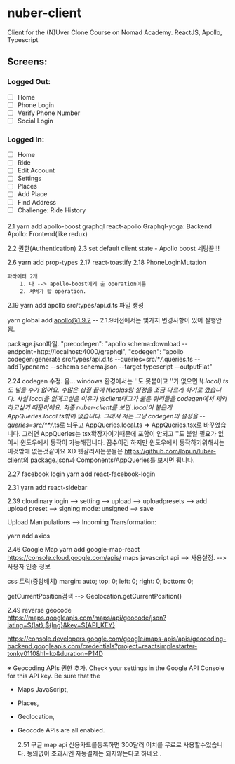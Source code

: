 # nuber-client

Client for the (N)Uver Clone Course on Nomad Academy. ReactJS, Apollo, Typescript

## Screens:

### Logged Out:

- [ ] Home
- [ ] Phone Login
- [ ] Verify Phone Number
- [ ] Social Login

### Logged In:

- [ ] Home
- [ ] Ride
- [ ] Edit Account
- [ ] Settings
- [ ] Places
- [ ] Add Place
- [ ] Find Address
- [ ] Challenge: Ride History

####

2.1 yarn add apollo-boost graphql react-apollo
Graphql-yoga: Backend
Apollo: Frontend(like redux)

2.2 권한(Authentication)
2.3 set default client state - Apollo boost 세팅끝!!!

2.6 yarn add prop-types
2.17 react-toastify
2.18 PhoneLoginMutation

    파라메터 2개
        1. 나 --> apollo-boost에게 출 operation이름
        2. 서버가 할 operation.

2.19 yarn add apollo
src/types/api.d.ts 파일 생성

yarn global add apollo@1.9.2
-- 2.1.9버전에서는 몇가지 변경사항이 있어 실행안됨.

package.json파일.
"precodegen": "apollo schema:download --endpoint=http://localhost:4000/graphql",
"codegen": "apollo codegen:generate src/types/api.d.ts --queries=src/\*_/_.queries.ts --addTypename --schema schema.json --target typescript --outputFlat"

2.24 codegen 수정.
음... windows 환경에서는 ''도 못붙이고 ''가 없으면 !(_.local).ts도 넣을 수가 없어요. 수많은 삽질 끝에 Nicolas랑 설정을 조금 다르게 하기로 했습니다. 사실 local을 없애고싶은 이유가 @client태그가 붙은 쿼리들을 codegen에서 제외하고싶기 때문이에요. 최종 nuber-client를 보면 .local이 붙은게 AppQueries.local.ts밖에 없습니다. 그래서 저는 그냥 codegen의 설정을 --queries=src/\*\*/_.ts로 놔두고 AppQueries.local.ts => AppQueries.tsx로 바꾸었습니다. 그러면 AppQueries는 tsx확장자이기때문에 포함이 안되고 ''도 붙일 필요가 없어서 윈도우에서 동작이 가능해집니다. 꼼수이긴 하지만 윈도우에서 동작하기위해서는 이것밖에 없는것같아요 XD 헷갈리시는분들은 https://github.com/lopun/luber-client의 package.json과 Components/AppQueries를 보시면 됩니다.

2.27 facebook login
yarn add react-facebook-login

2.31
yarn add react-sidebar

2.39
cloudinary
login --> setting --> upload --> uploadpresets --> add upload preset --> signing mode: unsigned --> save

Upload Manipulations --> Incoming Transformation:

yarn add axios

2.46 Google Map
yarn add google-map-react
https://console.cloud.google.com/apis/
maps javascript api --> 사용설정. --> 사용자 인증 정보

css 트릭(중앙배치)
margin: auto;
top: 0;
left: 0;
right: 0;
bottom: 0;

getCurrentPosition검색 --> Geolocation.getCurrentPosition()

2.49 reverse geocode
https://maps.googleapis.com/maps/api/geocode/json?latlng=${lat},${lng}&key=${API_KEY}

https://console.developers.google.com/google/maps-apis/apis/geocoding-backend.googleapis.com/credentials?project=reactsimplestarter-tonky0110&hl=ko&duration=P14D

※ Geocoding APIs 권한 추가.
Check your settings in the Google API Console for this API key. Be sure that the

- Maps JavaScript,
- Places,
- Geolocation,
- Geocode APIs are all enabled.

  2.51 구글 map api 신용카드를등록하면 300달러 어치를 무료로 사용할수있습니다. 동의없이 초과시엔 자동결제는 되지않는다고 하네요 .
